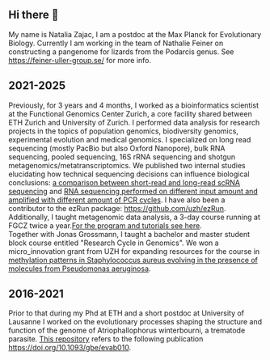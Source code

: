 ## Hi there 👋

My name is Natalia Zajac, I am a postdoc at the Max Planck for Evolutionary Biology. Currently I am working in the team of Nathalie Feiner on constructing a pangenome for lizards from the Podarcis genus. See https://feiner-uller-group.se/ for more info.    

## 2021-2025
Previously, for 3 years and 4 months, I worked as a bioinformatics scientist at the Functional Genomics Center Zurich, a core facility shared between ETH Zurich and University of Zurich. I performed data analysis for research projects in the topics of population genomics, biodiversity genomics, experimental evolution and medical genomics. I specialized on long read sequencing (mostly PacBio but also Oxford Nanopore), bulk RNA sequencing, pooled sequencing, 16S rRNA sequencing and shotgun metagenomics/metatranscriptomics. We published two internal studies elucidating how technical sequencing decisions can influence biological conclusions: [a comparison between short-read and long-read scRNA sequencing](https://github.com/zajacn/scRNAseq_Long_reads_vs_Short_reads) and [RNA sequencing performed on different input amount and amplified with different amount of PCR cycles](https://github.com/zajacn/PCR_Duplicates_RNA). I have also been a contributor to the ezRun package: https://github.com/uzh/ezRun.         
Additionally, I taught metagenomic data analysis, a 3-day course running at FGCZ twice a year.[For the program and tutorials see here](https://github.com/zajacn/metagenomics_course_FGCZ).         
Together with Jonas Grossmann, I taught a bachelor and master student block course entitled "Research Cycle in Genomics". We won a micro_innovation grant from UZH for expanding resources for the course in [methylation patterns in Staphylococcus aureus evolving in the presence of molecules from Pseudomonas aeruginosa](https://github.com/zajacn/Saureus_6850_methylation).     

## 2016-2021
Prior to that during my Phd at ETH and a short postdoc at University of Lausanne I worked on the evolutionary processes shaping the structure and function of the genome of Atriophallophorus winterbourni, a trematode parasite. [This repository](https://github.com/zajacn/comparative_genomics_trematodes) refers to the following publication https://doi.org/10.1093/gbe/evab010.            
